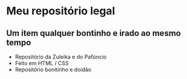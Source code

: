 # Meu repositório legal

## Um item qualquer bontinho e irado ao mesmo tempo

- Repositório da Zuleika e do Pafúncio
- Feito em HTML / CSS
- Repositório bonitinho e doidão

